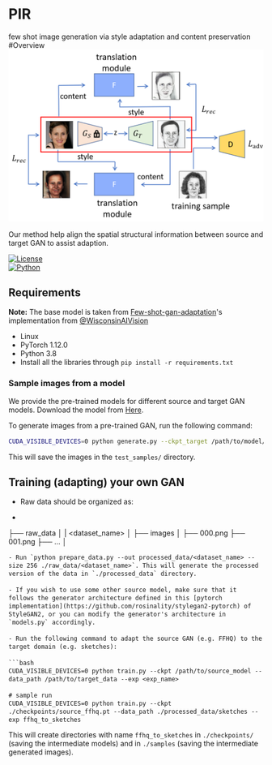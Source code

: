 # PIR
few shot image generation via style adaptation and content preservation
#Overview
<img src='idea.png'/>

Our method help align the spatial structural information between source and target GAN to assist adaption.

[![License](https://img.shields.io/badge/license-MIT-blue.svg)](LICENSE)  
[![Python](https://img.shields.io/badge/python-3.7%2B-blue)](https://www.python.org/downloads/)

## Requirements

**Note:** The base model is taken from [Few-shot-gan-adaptation](https://github.com/WisconsinAIVision/few-shot-gan-adaptation)'s implementation from [@WisconsinAIVision](https://github.com/WisconsinAIVision)

- Linux
- PyTorch 1.12.0
- Python 3.8
- Install all the libraries through `pip install -r requirements.txt`

### Sample images from a model

We provide the pre-trained models for different source and target GAN models. Download the model from [Here](https://drive.google.com/drive/folders/1v3Ge9uGqY294vFqcwqQIgznxgtrej6bm?usp=sharing).

To generate images from a pre-trained GAN, run the following command:

```bash
CUDA_VISIBLE_DEVICES=0 python generate.py --ckpt_target /path/to/model/
```

This will save the images in the `test_samples/` directory.

## Training (adapting) your own GAN

- Raw data should be organized as:
- ```
├── raw_data
│   | <dataset_name> 
│     ├── images
│       ├── 000.png
        ├── 001.png
        ├── ...
│    
```
- Run `python prepare_data.py --out processed_data/<dataset_name> --size 256 ./raw_data/<dataset_name>`. This will generate the processed version of the data in `./processed_data` directory. 

- If you wish to use some other source model, make sure that it follows the generator architecture defined in this [pytorch implementation](https://github.com/rosinality/stylegan2-pytorch) of StyleGAN2, or you can modify the generator's architecture in `models.py` accordingly.

- Run the following command to adapt the source GAN (e.g. FFHQ) to the target domain (e.g. sketches):

```bash
CUDA_VISIBLE_DEVICES=0 python train.py --ckpt /path/to/source_model --data_path /path/to/target_data --exp <exp_name>

# sample run
CUDA_VISIBLE_DEVICES=0 python train.py --ckpt ./checkpoints/source_ffhq.pt --data_path ./processed_data/sketches --exp ffhq_to_sketches    
```
This will create directories with name `ffhq_to_sketches` in `./checkpoints/` (saving the intermediate models) and in `./samples` (saving the intermediate generated images). 

